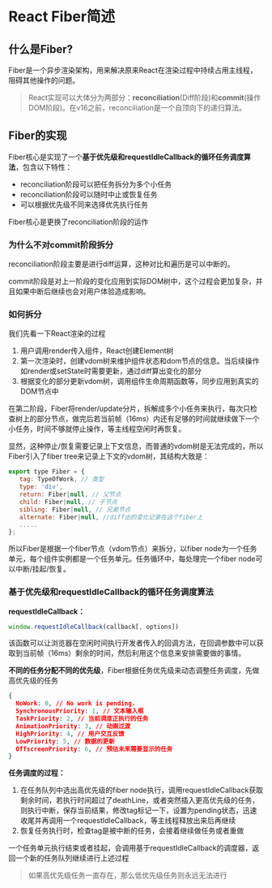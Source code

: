 # React Fiber简述

## 什么是Fiber?

Fiber是一个异步渲染架构，用来解决原来React在渲染过程中持续占用主线程，阻碍其他操作的问题。

> React实现可以大体分为两部分：**reconciliation**(Diff阶段)和**commit**(操作DOM阶段)。在v16之前，reconciliation是一个自顶向下的递归算法。

## Fiber的实现

Fiber核心是实现了一个**基于优先级和requestIdleCallback的循环任务调度算法**，包含以下特性：

- reconciliation阶段可以把任务拆分为多个小任务
- reconciliation阶段可以随时中止或恢复任务
- 可以根据优先级不同来选择优先执行任务

Fiber核心是更换了reconciliation阶段的运作

### 为什么不对commit阶段拆分

reconciliation阶段主要是进行diff运算，这种对比和遍历是可以中断的。

commit阶段是对上一阶段的变化应用到实际DOM树中，这个过程会更加复杂，并且如果中断后继续也会对用户体验造成影响。

### 如何拆分

我们先看一下React渲染的过程

1. 用户调用render传入组件，React创建Element树
2. 第一次渲染时，创建vdom树来维护组件状态和dom节点的信息。当后续操作如render或setState时需要更新，通过diff算出变化的部分
3. 根据变化的部分更新vdom树，调用组件生命周期函数等，同步应用到真实的DOM节点中

在第二阶段，Fiber将render/update分片，拆解成多个小任务来执行，每次只检查树上的部分节点，做完后若当前帧（16ms）内还有足够的时间就继续做下一个小任务，时间不够就停止操作，等主线程空闲时再恢复。

显然，这种停止/恢复需要记录上下文信息，而普通的vdom树是无法完成的，所以Fiber引入了fiber tree来记录上下文的vdom树，其结构大致是：

```javascript
export type Fiber = {
   tag: TypeOfWork, // 类型
   type: 'div',
   return: Fiber|null, // 父节点
   child: Fiber|null, // 子节点
   sibling: Fiber|null, // 兄弟节点
   alternate: Fiber|null, //diff出的变化记录在这个fiber上
   .....
};
```

所以Fiber是根据一个fiber节点（vdom节点）来拆分，以fiber node为一个任务单元，每个组件实例都是一个任务单元。任务循环中，每处理完一个fiber node可以中断/挂起/恢复。

### 基于优先级和requestIdleCallback的循环任务调度算法

**requestIdleCallback：**

```javascript
window.requestIdleCallback(callback[, options])
```

该函数可以让浏览器在空闲时间执行开发者传入的回调方法，在回调参数中可以获取到当前帧（16ms）剩余的时间，然后利用这个信息来安排需要做的事情。

**不同的任务分配不同的优先级**，Fiber根据任务优先级来动态调整任务调度，先做高优先级的任务

```json
{  
  NoWork: 0, // No work is pending.
  SynchronousPriority: 1, // 文本输入框
  TaskPriority: 2, // 当前调度正执行的任务
  AnimationPriority: 3, // 动画过渡
  HighPriority: 4, // 用户交互反馈
  LowPriority: 5, // 数据的更新
  OffscreenPriority: 6, // 预估未来需要显示的任务
}
```

**任务调度的过程：**

1. 在任务队列中选出高优先级的fiber node执行，调用requestIdleCallback获取剩余时间，若执行时间超过了deathLine，或者突然插入更高优先级的任务，则执行中断，保存当前结果，修改tag标记一下，设置为pending状态，迅速收尾并再调用一个requestIdleCallback，等主线程释放出来后再继续
2. 恢复任务执行时，检查tag是被中断的任务，会接着继续做任务或者重做

一个任务单元执行结束或者挂起，会调用基于requestIdleCallback的调度器，返回一个新的任务队列继续进行上述过程

> 如果高优先级任务一直存在，那么低优先级任务则永远无法进行